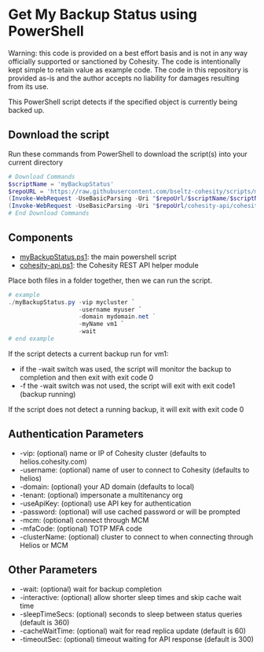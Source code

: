 # Get My Backup Status using  PowerShell

Warning: this code is provided on a best effort basis and is not in any way officially supported or sanctioned by Cohesity. The code is intentionally kept simple to retain value as example code. The code in this repository is provided as-is and the author accepts no liability for damages resulting from its use.

This PowerShell script detects if the specified object is currently being backed up.

## Download the script

Run these commands from PowerShell to download the script(s) into your current directory

```powershell
# Download Commands
$scriptName = 'myBackupStatus'
$repoURL = 'https://raw.githubusercontent.com/bseltz-cohesity/scripts/master/powershell'
(Invoke-WebRequest -UseBasicParsing -Uri "$repoUrl/$scriptName/$scriptName.ps1").content | Out-File "$scriptName.ps1"; (Get-Content "$scriptName.ps1") | Set-Content "$scriptName.ps1"
(Invoke-WebRequest -UseBasicParsing -Uri "$repoUrl/cohesity-api/cohesity-api.ps1").content | Out-File cohesity-api.ps1; (Get-Content cohesity-api.ps1) | Set-Content cohesity-api.ps1
# End Download Commands
```

## Components

* [myBackupStatus.ps1](https://raw.githubusercontent.com/bseltz-cohesity/scripts/master/powershell/myBackupStatus/myBackupStatus.ps1): the main powershell script
* [cohesity-api.ps1](https://raw.githubusercontent.com/bseltz-cohesity/scripts/master/powershell/cohesity-api/cohesity-api.ps1): the Cohesity REST API helper module

Place both files in a folder together, then we can run the script.

```powershell
# example
./myBackupStatus.py -vip mycluster `
                    -username myuser `
                    -domain mydomain.net ` 
                    -myName vm1 `
                    -wait
# end example
```

If the script detects a current backup run for vm1:

* if the -wait switch was used, the script will monitor the backup to completion and then exit with exit code 0
* -f the -wait switch was not used, the script will exit with exit code1 (backup running)

If the script does not detect a running backup, it will exit with exit code 0

## Authentication Parameters

* -vip: (optional) name or IP of Cohesity cluster (defaults to helios.cohesity.com)
* -username: (optional) name of user to connect to Cohesity (defaults to helios)
* -domain: (optional) your AD domain (defaults to local)
* -tenant: (optional) impersonate a multitenancy org
* -useApiKey: (optional) use API key for authentication
* -password: (optional) will use cached password or will be prompted
* -mcm: (optional) connect through MCM
* -mfaCode: (optional) TOTP MFA code
* -clusterName: (optional) cluster to connect to when connecting through Helios or MCM

## Other Parameters

* -wait: (optional) wait for backup completion
* -interactive: (optional) allow shorter sleep times and skip cache wait time
* -sleepTimeSecs: (optional) seconds to sleep between status queries (default is 360)
* -cacheWaitTime: (optional) wait for read replica update (default is 60)
* -timeoutSec: (optional) timeout waiting for API response (default is 300)

